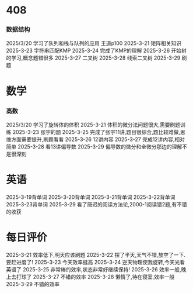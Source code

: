# 408
### 数据结构
2025/3/20 学习了队列和栈与队列的应用 王道p100
2025-3-21 矩阵相关知识
2025-3-23 字符串匹配KMP
2025-3-24 完成了KMP的理解
2025-3-26 开始树的学习,概念题错很多
2025-3-27 二叉树
2025-3-28 线索二叉树
2025-3-29 刷题

# 数学

### 高数
2025/3/20 学习了旋转体的体积
2025-3-21 体积的微分法问题很大,需要刷题训练
2025-3-23 张宇的题
2025-3-25 完成了张宇11讲,题目很综合,题比较难做,思维方面需要提升,刷题看看
2025-3-26 12讲内容
2025-3-27 完成12讲内容,相对简单
2025-3-28 看13讲偏导数
2025-3-29 偏导数的微分和全微分那边的理解不是很深刻
###

# 英语
2025-3-19背单词
2025-3-20背单词
2025-3-21背单词
2025-3-22背单词
2025-3-23背单词
2025-3-29 看了唐迟的阅读方法论,2000-1阅读错2题,有不错的收获
# 每日评价
2025-3-21 效率低下,明天应该刷题
2025-3-22 摆了半天,天气不错,放空了一下.要赶进度了!
2025-3-23 今天效率挺高
2025-3-24 逆天物理使我旋转,今天光看英语了
2025-3-25 非常棒的效率,状态非常好继续保持!
2025-3-26 效率一般,晚上去打球了
2025-3-27 不错的效率
2025-3-28 懒惰了,待在寝室,效率一般
2025-3-29 不错的效率